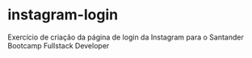 # instagram-login
Exercício de criação da página de login da Instagram para o Santander Bootcamp Fullstack Developer

